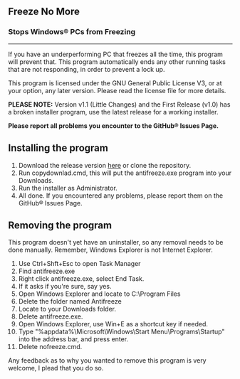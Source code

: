 ## Freeze No More
### Stops Windows&reg; PCs from Freezing
- - -  
If you have an underperforming PC that freezes all the time, this
program will prevent that. This program automatically ends any other 
running tasks that are not responding, in order to prevent a lock up.  
  
This program is licensed under the GNU General Public License V3, or at your
option, any later version. Please read the license file for more details.

**PLEASE NOTE:** Version v1.1 (Little Changes) and the First Release (v1.0) has a broken
installer program, use the latest release for a working installer.

**Please report all problems you encounter to the GitHub&reg; Issues Page.**

## Installing the program
1. Download the release version [here](https://github.com/DUDEX64/Freeze-No-More/releases/latest) or clone the repository.
2. Run copydownlad.cmd, this will put the antifreeze.exe program into your Downloads.
3. Run the installer as Administrator.
4. All done. If you encountered any problems, please report them on the GitHub&reg; Issues Page.

## Removing the program
This program doesn't yet have an uninstaller, so any removal needs to
be done manually. Remember, Windows Explorer is not Internet Explorer.
  
1. Use Ctrl+Shft+Esc to open Task Manager
2. Find antifreeze.exe
3. Right click antifreeze.exe, select End Task.
4. If it asks if you're sure, say yes.
5. Open Windows Explorer and locate to C:\Program Files
6. Delete the folder named Antifreeze
7. Locate to your Downloads folder.
8. Delete antifreeze.exe.
9. Open Windows Explorer, use Win+E as a shortcut key if needed.
10. Type "%appdata%\Microsoft\Windows\Start Menu\Programs\Startup\" into the address bar, and press enter.
11. Delete nofreeze.cmd.
  
Any feedback as to why you wanted to remove this program is very welcome, I
plead that you do so.
